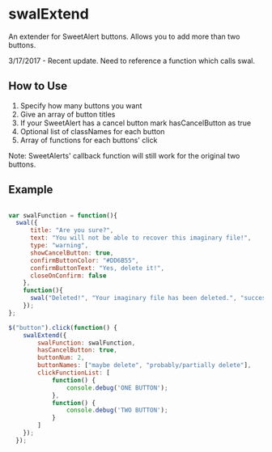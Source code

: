 # swalExtend

An extender for SweetAlert buttons. Allows you to add more than two buttons. 

3/17/2017 - Recent update. Need to reference a function which calls swal.

## How to Use

1. Specify how many buttons you want
2. Give an array of button titles
3. If your SweetAlert has a cancel button mark hasCancelButton as true
4. Optional list of classNames for each button
5. Array of functions for each buttons' click

Note: SweetAlerts' callback function will still work for the original two buttons.

## Example
```javascript

var swalFunction = function(){ 
  swal({
      title: "Are you sure?",
      text: "You will not be able to recover this imaginary file!",
      type: "warning",
      showCancelButton: true,
      confirmButtonColor: "#DD6B55",
      confirmButtonText: "Yes, delete it!",
      closeOnConfirm: false
    },
    function(){
      swal("Deleted!", "Your imaginary file has been deleted.", "success");
    });
};

$("button").click(function() {    
    swalExtend({
        swalFunction: swalFunction,
        hasCancelButton: true,
        buttonNum: 2,
        buttonNames: ["maybe delete", "probably/partially delete"],
        clickFunctionList: [
            function() {
                console.debug('ONE BUTTON');
            }, 
            function() {
                console.debug('TWO BUTTON');
            }
        ]
    });
  });
